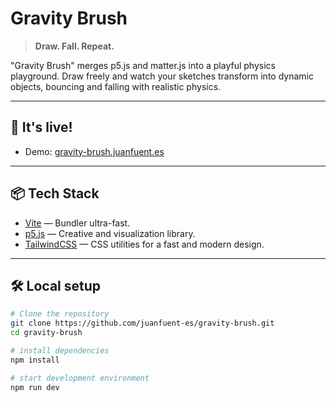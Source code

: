 # Gravity Brush
> **Draw. Fall. Repeat.**

"Gravity Brush" merges p5.js and matter.js into a playful physics playground. Draw freely and watch your sketches transform into dynamic objects, bouncing and falling with realistic physics.

---
## 🚀 It's live!
- Demo: [gravity-brush.juanfuent.es](http://gravity-brush.juanfuent.es)

---
## 📦 Tech Stack

- [Vite](https://vitejs.dev/) — Bundler ultra-fast.
- [p5.js](https://p5js.org/) — Creative and visualization library.
- [TailwindCSS](https://tailwindcss.com/) — CSS utilities for a fast and modern design.

---
## 🛠 Local setup

```bash
# Clone the repository
git clone https://github.com/juanfuent-es/gravity-brush.git
cd gravity-brush

# install dependencies
npm install

# start development environment
npm run dev